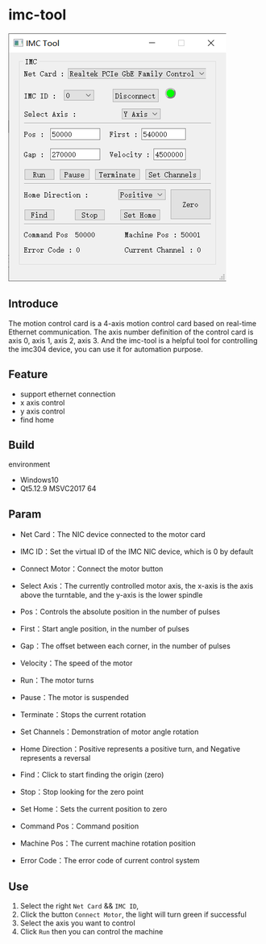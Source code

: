 # imc-tool

![](./logo.png)

## Introduce

The motion control card is a 4-axis motion control card based on real-time Ethernet communication. The axis number definition of the control card is  axis 0, axis 1, axis 2, axis 3. And the imc-tool is a helpful tool for controlling the imc304 device, you can use it for automation purpose.

## Feature

- support ethernet connection
- x axis control
- y axis control
- find home 

## Build

environment

- Windows10
- Qt5.12.9 MSVC2017 64

## Param

- Net Card：The NIC device connected to the motor card

- IMC ID：Set the virtual ID of the IMC NIC device, which is 0 by default

- Connect Motor：Connect the motor button

- Select Axis：The currently controlled motor axis, the x-axis is the axis above the turntable, and the y-axis is the lower spindle

- Pos：Controls the absolute position in the number of pulses

- First：Start angle position, in the number of pulses

- Gap：The offset between each corner, in the number of pulses

- Velocity：The speed of the motor

- Run：The motor turns

- Pause：The motor is suspended

- Terminate：Stops the current rotation

- Set Channels：Demonstration of motor angle rotation

- Home Direction：Positive represents a positive turn, and Negative represents a reversal

- Find：Click to start finding the origin (zero)

- Stop：Stop looking for the zero point

- Set Home：Sets the current position to zero

- Command Pos：Command position

- Machine Pos：The current machine rotation position

- Error Code：The error code of current control system

## Use

1. Select the right `Net Card` && `IMC ID`,
2. Click the button `Connect Motor`, the light will turn green if successful
3. Select the axis you want to control
4. Click `Run` then you can control the machine